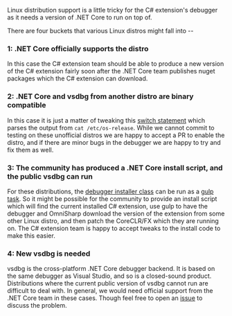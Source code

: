 Linux distribution support is a little tricky for the C# extension's debugger as it needs a version of .NET Core to run on top of.

There are four buckets that various Linux distros might fall into --

### 1: .NET Core officially supports the distro
In this case the C# extension team should be able to produce a new version of the C# extension fairly soon after the .NET Core team publishes nuget packages which the C# extension can download.

### 2: .NET Core and vsdbg from another distro are binary compatible
In this case it is just a matter of tweaking this [switch statement](https://github.com/dotnet/vscode-csharp/blob/a0d803fb0e30832b3a8c034e938c2e97662f9788/src/platform.ts#L226) which parses the output from `cat /etc/os-release`. While we cannot commit to testing on these unofficial distros we are happy to accept a PR to enable the distro, and if there are minor bugs in the debugger we are happy to try and fix them as well.

### 3: The community has produced a .NET Core install script, and the public vsdbg can run
For these distributions, the [debugger installer class](https://github.com/dotnet/vscode-csharp/blob/main/src/coreclr-debug/install.ts) can be run as a [gulp task](https://github.com/dotnet/vscode-csharp/blob/bc2eb6e5ec90f3b2c9e5a45e3aadd47e28539d01/gulpfile.js#L64). So it might be possible for the community to provide an install script which will find the current installed C# extension, use gulp to have the debugger and OmniSharp download the version of the extension from some other Linux distro, and then patch the CoreCLR/FX which they are running on. The C# extension team is happy to accept tweaks to the install code to make this easier.

### 4: New vsdbg is needed
vsdbg is the cross-platform .NET Core debugger backend. It is based on the same debugger as Visual Studio, and so is a closed-sound product. Distributions where the current public version of vsdbg cannot run are difficult to deal with. In general, we would need official support from the .NET Core team in these cases. Though feel free to open an [issue](https://github.com/dotnet/vscode-csharp/issues) to discuss the problem.
